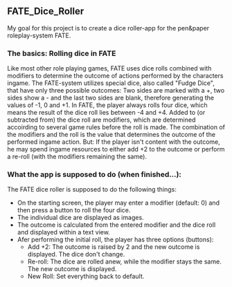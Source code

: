 ## FATE_Dice_Roller

My goal for this project is to create a dice roller-app for the pen&paper roleplay-system FATE.


### The basics: Rolling dice in FATE

Like most other role playing games, FATE uses dice rolls combined with modifiers to determine the outcome of actions performed by the characters ingame.
The FATE-system utilizes special dice, also called "Fudge Dice", that have only three possible outcomes: 
Two sides are marked with a +, two sides show a - and the last two sides are blank, therefore generating the values of -1, 0 and +1.
In FATE, the player always rolls four dice, which means the result of the dice roll lies between -4 and +4. 
Added to (or subtracted from) the dice roll are modifiers, which are determined accoirding to several game rules before the roll is made.
The combination of the modifiers and the roll is the value that determines the outcome of the performed ingame action.
But: If the player isn't content with the outcome, he may spend ingame resources to either add +2 to the outcome or perform a re-roll (with the modifiers remaining the same).


### What the app is supposed to do (when finished...):

The FATE dice roller is supposed to do the following things:
- On the starting screen, the player may enter a modifier (default: 0) and then press a button to roll the four dice.
- The individual dice are displayed as images.
- The outcome is calculated from the entered modifier and the dice roll and displayed within a text view.
- Afer performing the initial roll, the player has three options (buttons):
  - Add +2: The outcome is raised by 2 and the new outcome is displayed. The dice don't change.
  - Re-roll: The dice are rolled anew, while the modifier stays the same. The new outcome is displayed.
  - New Roll: Set everything back to default.
